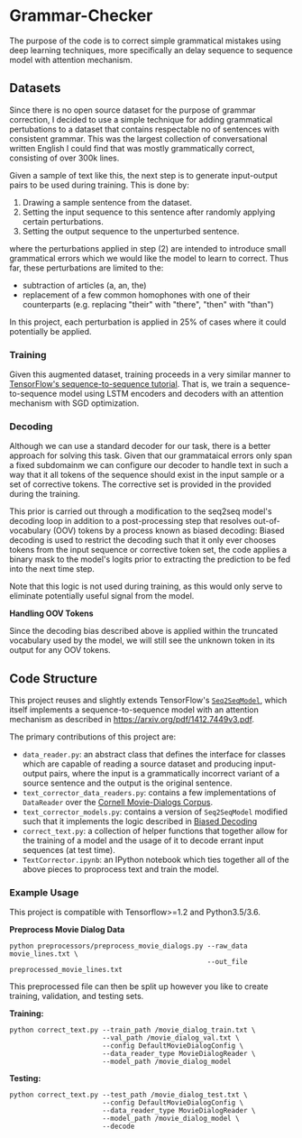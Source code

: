 # Grammar-Checker

The purpose of the code is to correct simple grammatical mistakes using deep learning techniques, more specifically an delay sequence to sequence model with attention mechanism.

## Datasets

Since there is no open source dataset for the purpose of grammar correction, I decided to use a simple technique for adding grammatical pertubations to a dataset that contains respectable no of sentences with consistent grammar.
This was the largest collection of conversational written English I could find that was mostly grammatically correct, consisting of over 300k lines.

Given a sample of text like this, the next step is to generate input-output pairs to be used during training. 
This is done by:
1. Drawing a sample sentence from the dataset.
2. Setting the input sequence to this sentence after randomly applying certain perturbations.
3. Setting the output sequence to the unperturbed sentence.

where the perturbations applied in step (2) are intended to introduce small grammatical errors which we would like the model to learn to correct. 
Thus far, these perturbations are limited to the:
- subtraction of articles (a, an, the)
- replacement of a few common homophones with one of their counterparts (e.g. replacing "their" with "there", "then" with "than")

In this project, each perturbation is applied in 25% of cases where it could potentially be applied.

### Training
Given this augmented dataset, training proceeds in a very similar manner to [TensorFlow's sequence-to-sequence tutorial](https://www.tensorflow.org/tutorials/seq2seq/). 
That is, we train a sequence-to-sequence model using LSTM encoders and decoders with an attention mechanism with SGD optimization.

### Decoding

Although we can use a standard decoder for our task, there is a better approach for solving this task. Given that our grammataical errors only span a fixed subdomainm we can configure our decoder to handle text in such a way that it all tokens
of the sequence should exist in the input sample or a set of corrective tokens. The corrective set is provided in the provided during the training.

This prior is carried out through a modification to the seq2seq model's decoding loop in addition to a post-processing step that resolves out-of-vocabulary (OOV) tokens by a process known as biased decoding:
Biased decoding is used to restrict the decoding such that it only ever chooses tokens from the input sequence or corrective token set, the code applies a binary mask to the model's logits prior to extracting the prediction to be fed into the next time step.

Note that this logic is not used during training, as this would only serve to eliminate potentially useful signal from the model.

**Handling OOV Tokens**

Since the decoding bias described above is applied within the truncated vocabulary used by the model, we will still see the unknown token in its output for any OOV tokens. 


## Code Structure
This project reuses and slightly extends TensorFlow's [`Seq2SeqModel`](https://github.com/tensorflow/tensorflow/blob/master/tensorflow/models/rnn/translate/seq2seq_model.py), which itself implements a sequence-to-sequence model with an attention mechanism as described in https://arxiv.org/pdf/1412.7449v3.pdf. 

The primary contributions of this project are:

- `data_reader.py`: an abstract class that defines the interface for classes which are capable of reading a source dataset and producing input-output pairs, where the input is a grammatically incorrect variant of a source sentence and the output is the original sentence.
- `text_corrector_data_readers.py`: contains a few implementations of `DataReader` over the [Cornell Movie-Dialogs Corpus](http://www.cs.cornell.edu/~cristian/Cornell_Movie-Dialogs_Corpus.html).
- `text_corrector_models.py`: contains a version of `Seq2SeqModel` modified such that it implements the logic described in [Biased Decoding](#biased-decoding)
- `correct_text.py`: a collection of helper functions that together allow for the training of a model and the usage of it to decode errant input sequences (at test time).
- `TextCorrector.ipynb`: an IPython notebook which ties together all of the above pieces to proprocess text and train the model.

### Example Usage
This project is compatible with Tensorflow>=1.2 and Python3.5/3.6.

**Preprocess Movie Dialog Data**
```
python preprocessors/preprocess_movie_dialogs.py --raw_data movie_lines.txt \
                                                 --out_file preprocessed_movie_lines.txt
```
This preprocessed file can then be split up however you like to create training, validation, and testing sets.

**Training:**
```
python correct_text.py --train_path /movie_dialog_train.txt \
                       --val_path /movie_dialog_val.txt \
                       --config DefaultMovieDialogConfig \
                       --data_reader_type MovieDialogReader \
                       --model_path /movie_dialog_model
```

**Testing:**
```
python correct_text.py --test_path /movie_dialog_test.txt \
                       --config DefaultMovieDialogConfig \
                       --data_reader_type MovieDialogReader \
                       --model_path /movie_dialog_model \
                       --decode
```

